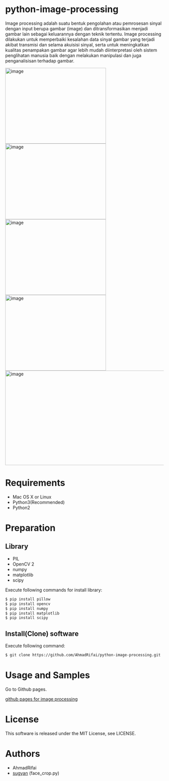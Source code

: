 # python-image-processing

Image processing adalah suatu bentuk pengolahan atau pemrosesan sinyal dengan input berupa gambar (image) dan ditransformasikan menjadi gambar lain sebagai keluarannya dengan teknik tertentu. Image processing dilakukan untuk memperbaiki kesalahan data sinyal gambar yang terjadi akibat transmisi dan selama akuisisi sinyal, serta untuk meningkatkan kualitas penampakan gambar agar lebih mudah diinterpretasi oleh sistem penglihatan manusia baik dengan melakukan manipulasi dan juga penganalisisan terhadap gambar.

<img src="https://raw.githubusercontent.com/wiki/ahmadrifai/python-image-processing/0005.jpg" alt="image" width="320" height="240">
<img src="https://raw.githubusercontent.com/wiki/ahmadrifai/python-image-processing/0006.jpg" alt="image" width="320" height="240">
<img src="https://raw.githubusercontent.com/wiki/ahmadrifai/python-image-processing/0008.jpg" alt="image" width="320" height="240">
<img src="https://raw.githubusercontent.com/wiki/ahmadrifai/python-image-processing/0010.jpg" alt="image" width="320" height="240">
<img src="https://raw.githubusercontent.com/wiki/ahmadrifai/python-image-processing/0009.png" alt="image" width="640" height="300">


# Requirements
- Mac OS X or Linux
- Python3(Recommended)
- Python2

# Preparation
## Library
- PIL
- OpenCV 2
- numpy
- matplotlib
- scipy

Execute following commands for install library:
```sh
$ pip install pillow
$ pip install opencv
$ pip install numpy
$ pip install matplotlib
$ pip install scipy
```

## Install(Clone) software
Execute following command:
```sh
$ git clone https://github.com/AhmadRifai/python-image-processing.git
```

# Usage and Samples
Go to Github pages.

[github pages for image processing](https://AhmadRifai.github.io/python-image-processing)

# License
This software is released under the MIT License, see LICENSE.

# Authors
- AhmadRifai
- [sugyan](https://github.com/sugyan/face-collector) (face_crop.py)

